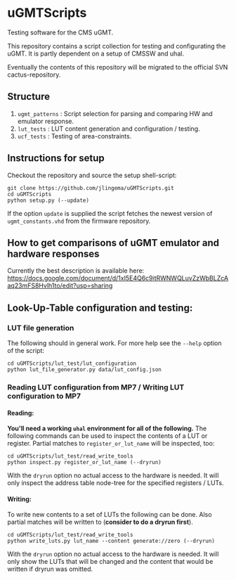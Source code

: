 uGMTScripts
===========
Testing software for the CMS uGMT.

This repository contains a script collection for testing and configurating the uGMT. It is partly dependent on a setup of CMSSW and uhal.

Eventually the contents of this repository will be migrated to the official SVN cactus-repository.

## Structure
1. `ugmt_patterns` : Script selection for parsing and comparing HW and emulator response.
2. `lut_tests` : LUT content generation and configuration / testing.
3. `ucf_tests` : Testing of area-constraints.

## Instructions for setup
Checkout the repository and source the setup shell-script:
```
git clone https://github.com/jlingema/uGMTScripts.git
cd uGMTScripts
python setup.py (--update)
```
If the option `update` is supplied the script fetches the newest version of `ugmt_constants.vhd` from the firmware repository.

## How to get comparisons of uGMT emulator and hardware responses
Currently the best description is available here:
https://docs.google.com/document/d/1xI5E4Q6c9itRWNWQLuvZzWbBLZcAaq23mFS8Hvlh1to/edit?usp=sharing

## Look-Up-Table configuration and testing:
### LUT file generation
The following should in general work. For more help see the `--help` option of the script:
```
cd uGMTScripts/lut_test/lut_configuration
python lut_file_generator.py data/lut_config.json
```

### Reading LUT configuration from MP7 / Writing LUT configuration to MP7
#### Reading:
**You'll need a working `uhal` environment for all of the following.**
The following commands can be used to inspect the contents of a LUT or register. Partial matches to `register_or_lut_name` will be inspected, too:
```
cd uGMTScripts/lut_test/read_write_tools
python inspect.py register_or_lut_name (--dryrun)
```
With the `dryrun` option no actual access to the hardware is needed. It will only inspect the address table node-tree for the specified registers / LUTs.

#### Writing:
To write new contents to a set of LUTs the following can be done. Also partial matches will be written to (**consider to do a dryrun first**). 
```
cd uGMTScripts/lut_test/read_write_tools
python write_luts.py lut_name --content generate://zero (--dryrun)
```
With the `dryrun` option no actual access to the hardware is needed. It will only show the LUTs that will be changed and the content that would be written if dryrun was omitted.
